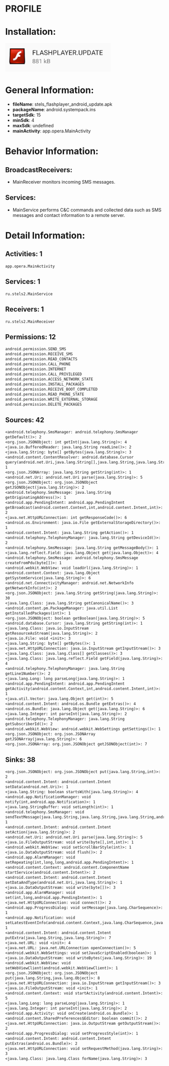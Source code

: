 # PROFILE
# Installation:
![ICON](icon.png)
# General Information:
- **fileName**: stels_flashplayer_android_update.apk
- **packageName**: android.systempack.ins
- **targetSdk**: 15
- **minSdk**: 4
- **maxSdk**: undefined
- **mainActivity**: app.opera.MainActivity
# Behavior Information:
## BroadcastReceivers:
- MainReceiver monitors incoming SMS messages. 
## Services:
- MainService performs C&C commands and collected data such as SMS messages and contact information to a remote server. 
# Detail Information:
## Activities: 1
	app.opera.MainActivity
## Services: 1
	ru.stels2.MainService
## Receivers: 1
	ru.stels2.MainReceiver
## Permissions: 12
	android.permission.SEND_SMS
	android.permission.RECEIVE_SMS
	android.permission.READ_CONTACTS
	android.permission.CALL_PHONE
	android.permission.INTERNET
	android.permission.CALL_PRIVILEGED
	android.permission.ACCESS_NETWORK_STATE
	android.permission.INSTALL_PACKAGES
	android.permission.RECEIVE_BOOT_COMPLETED
	android.permission.READ_PHONE_STATE
	android.permission.WRITE_EXTERNAL_STORAGE
	android.permission.DELETE_PACKAGES
## Sources: 42
	<android.telephony.SmsManager: android.telephony.SmsManager getDefault()>: 2
	<org.json.JSONObject: int getInt(java.lang.String)>: 4
	<java.io.BufferedReader: java.lang.String readLine()>: 2
	<java.lang.String: byte[] getBytes(java.lang.String)>: 3
	<android.content.ContentResolver: android.database.Cursor query(android.net.Uri,java.lang.String[],java.lang.String,java.lang.String[],java.lang.String)>: 1
	<org.json.JSONArray: java.lang.String getString(int)>: 1
	<android.net.Uri: android.net.Uri parse(java.lang.String)>: 5
	<org.json.JSONObject: org.json.JSONObject getJSONObject(java.lang.String)>: 2
	<android.telephony.SmsMessage: java.lang.String getOriginatingAddress()>: 1
	<android.app.PendingIntent: android.app.PendingIntent getBroadcast(android.content.Context,int,android.content.Intent,int)>: 2
	<java.net.HttpURLConnection: int getResponseCode()>: 6
	<android.os.Environment: java.io.File getExternalStorageDirectory()>: 1
	<android.content.Intent: java.lang.String getAction()>: 1
	<android.telephony.TelephonyManager: java.lang.String getDeviceId()>: 2
	<android.telephony.SmsMessage: java.lang.String getMessageBody()>: 1
	<java.lang.reflect.Field: java.lang.Object get(java.lang.Object)>: 4
	<android.telephony.SmsMessage: android.telephony.SmsMessage createFromPdu(byte[])>: 1
	<android.webkit.WebView: void loadUrl(java.lang.String)>: 1
	<android.content.Context: java.lang.Object getSystemService(java.lang.String)>: 6
	<android.net.ConnectivityManager: android.net.NetworkInfo getNetworkInfo(int)>: 2
	<org.json.JSONObject: java.lang.String getString(java.lang.String)>: 30
	<java.lang.Class: java.lang.String getCanonicalName()>: 3
	<android.content.pm.PackageManager: java.util.List getInstalledPackages(int)>: 1
	<org.json.JSONObject: boolean getBoolean(java.lang.String)>: 5
	<android.database.Cursor: java.lang.String getString(int)>: 1
	<java.lang.Class: java.io.InputStream getResourceAsStream(java.lang.String)>: 2
	<java.io.File: void <init>: 3
	<java.lang.String: byte[] getBytes()>: 1
	<java.net.HttpURLConnection: java.io.InputStream getInputStream()>: 3
	<java.lang.Class: java.lang.Class[] getClasses()>: 3
	<java.lang.Class: java.lang.reflect.Field getField(java.lang.String)>: 4
	<android.telephony.TelephonyManager: java.lang.String getLine1Number()>: 2
	<java.lang.Long: long parseLong(java.lang.String)>: 1
	<android.app.PendingIntent: android.app.PendingIntent getActivity(android.content.Context,int,android.content.Intent,int)>: 1
	<java.util.Vector: java.lang.Object get(int)>: 5
	<android.content.Intent: android.os.Bundle getExtras()>: 4
	<android.os.Bundle: java.lang.Object get(java.lang.String)>: 6
	<java.lang.Integer: int parseInt(java.lang.String)>: 2
	<android.telephony.TelephonyManager: java.lang.String getSubscriberId()>: 2
	<android.webkit.WebView: android.webkit.WebSettings getSettings()>: 1
	<org.json.JSONObject: org.json.JSONArray getJSONArray(java.lang.String)>: 6
	<org.json.JSONArray: org.json.JSONObject getJSONObject(int)>: 7
## Sinks: 38
	<org.json.JSONObject: org.json.JSONObject put(java.lang.String,int)>: 2
	<android.content.Intent: android.content.Intent setData(android.net.Uri)>: 1
	<java.lang.String: boolean startsWith(java.lang.String)>: 4
	<android.app.NotificationManager: void notify(int,android.app.Notification)>: 1
	<java.lang.StringBuffer: void setLength(int)>: 1
	<android.telephony.SmsManager: void sendTextMessage(java.lang.String,java.lang.String,java.lang.String,android.app.PendingIntent,android.app.PendingIntent)>: 1
	<android.content.Intent: android.content.Intent setAction(java.lang.String)>: 2
	<android.net.Uri: android.net.Uri parse(java.lang.String)>: 5
	<java.io.FileOutputStream: void write(byte[],int,int)>: 1
	<android.webkit.WebView: void setScrollBarStyle(int)>: 1
	<java.io.DataOutputStream: void flush()>: 2
	<android.app.AlarmManager: void setRepeating(int,long,long,android.app.PendingIntent)>: 1
	<android.content.Context: android.content.ComponentName startService(android.content.Intent)>: 2
	<android.content.Intent: android.content.Intent setDataAndType(android.net.Uri,java.lang.String)>: 1
	<java.io.DataOutputStream: void write(byte[])>: 3
	<android.app.AlarmManager: void set(int,long,android.app.PendingIntent)>: 1
	<java.net.HttpURLConnection: void connect()>: 2
	<android.app.ProgressDialog: void setMessage(java.lang.CharSequence)>: 1
	<android.app.Notification: void setLatestEventInfo(android.content.Context,java.lang.CharSequence,java.lang.CharSequence,android.app.PendingIntent)>: 1
	<android.content.Intent: android.content.Intent putExtra(java.lang.String,java.lang.String)>: 7
	<java.net.URL: void <init>: 4
	<java.net.URL: java.net.URLConnection openConnection()>: 5
	<android.webkit.WebSettings: void setJavaScriptEnabled(boolean)>: 1
	<java.io.DataOutputStream: void writeBytes(java.lang.String)>: 19
	<android.webkit.WebView: void setWebViewClient(android.webkit.WebViewClient)>: 1
	<org.json.JSONObject: org.json.JSONObject put(java.lang.String,java.lang.Object)>: 8
	<java.net.HttpURLConnection: java.io.InputStream getInputStream()>: 3
	<java.io.FileOutputStream: void <init>: 1
	<android.content.Context: void startActivity(android.content.Intent)>: 5
	<java.lang.Long: long parseLong(java.lang.String)>: 1
	<java.lang.Integer: int parseInt(java.lang.String)>: 2
	<android.app.Activity: void onCreate(android.os.Bundle)>: 1
	<android.content.SharedPreferences$Editor: boolean commit()>: 2
	<java.net.HttpURLConnection: java.io.OutputStream getOutputStream()>: 2
	<android.app.ProgressDialog: void setProgressStyle(int)>: 1
	<android.content.Intent: android.content.Intent putExtras(android.os.Bundle)>: 2
	<java.net.HttpURLConnection: void setRequestMethod(java.lang.String)>: 3
	<java.lang.Class: java.lang.Class forName(java.lang.String)>: 3
